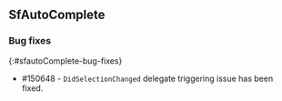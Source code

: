 ## SfAutoComplete

### Bug fixes
{:#sfautoComplete-bug-fixes}

* \#150648 - `DidSelectionChanged` delegate triggering issue has been fixed.
